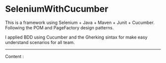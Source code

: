 # SeleniumWithCucumber

This is a framework using Selenium + Java + Maven + Junit + Cucumber. Following the POM and PageFactory design patterns.

I applied BDD using Cucumber and the Gherking sintax for make easy understand scenarios for all team. 

----------------------------------
Content :


